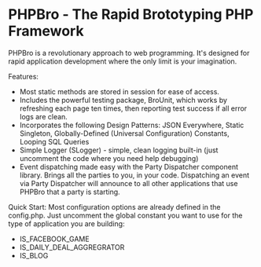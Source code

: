 PHPBro - The Rapid Brototyping PHP Framework
============================================

PHPBro is a revolutionary approach to web programming. It's designed for rapid application development where the only
limit is your imagination.

Features:
- Most static methods are stored in session for ease of access.
- Includes the powerful testing package, BroUnit, which works by refreshing each page ten times, then reporting test
  success if all error logs are clean.
- Incorporates the following Design Patterns: JSON Everywhere, Static Singleton, Globally-Defined (Universal Configuration) Constants, Looping SQL Queries
- Simple Logger (SLogger) - simple, clean logging built-in (just uncomment the code where you need help debugging)
- Event dispatching made easy with the Party Dispatcher component library. Brings all the parties to you, in your code. 
  Dispatching an event via Party Dispatcher will announce to all other applications that use PHPBro that a party is 
  starting.

Quick Start:
Most configuration options are already defined in the config.php. Just uncomment the global constant you want to use for 
the type of application you are building:
- IS_FACEBOOK_GAME
- IS_DAILY_DEAL_AGGREGRATOR
- IS_BLOG

